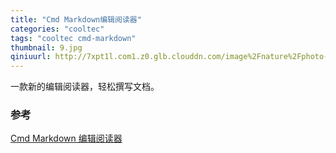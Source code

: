 ```yaml
---
title: "Cmd Markdown编辑阅读器"
categories: "cooltec"
tags: "cooltec cmd-markdown"
thumbnail: 9.jpg
qiniuurl: http://7xpt1l.com1.z0.glb.clouddn.com/image%2Fnature%2Fphoto-1443890923422-7819ed4101c0.jpg
---
```

一款新的编辑阅读器，轻松撰写文档。
<!--more-->

### 参考

[Cmd Markdown 编辑阅读器](https://www.zybuluo.com/mdeditor)

